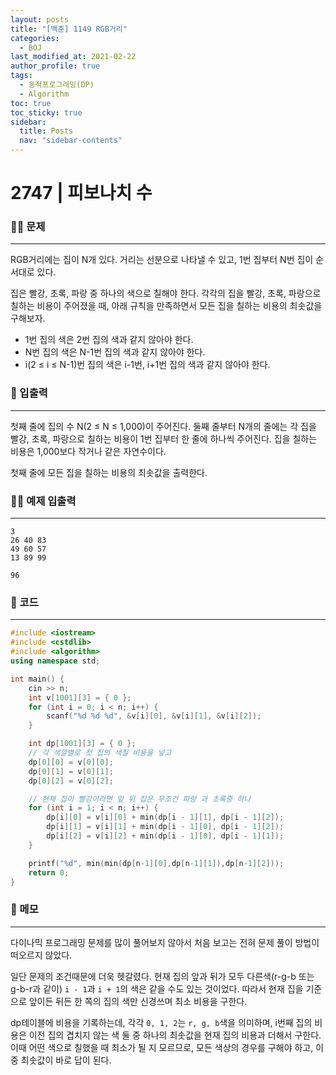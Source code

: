 ```yaml
---
layout: posts
title: "[백준] 1149 RGB거리"
categories:
  - BOJ
last_modified_at: 2021-02-22
author_profile: true
tags:
  - 동적프로그래밍(DP)
  - Algorithm
toc: true
toc_sticky: true
sidebar:
  title: Posts
  nav: "sidebar-contents"
---
```


# 2747 | 피보나치 수


### 🙋‍♀️ 문제

-----

RGB거리에는 집이 N개 있다. 거리는 선분으로 나타낼 수 있고, 1번 집부터 N번 집이 순서대로 있다.

집은 빨강, 초록, 파랑 중 하나의 색으로 칠해야 한다. 각각의 집을 빨강, 초록, 파랑으로 칠하는 비용이 주어졌을 때, 아래 규칙을 만족하면서 모든 집을 칠하는 비용의 최솟값을 구해보자.

- 1번 집의 색은 2번 집의 색과 같지 않아야 한다.
- N번 집의 색은 N-1번 집의 색과 같지 않아야 한다.
- i(2 ≤ i ≤ N-1)번 집의 색은 i-1번, i+1번 집의 색과 같지 않아야 한다.

### 🙌 입출력

-----

첫째 줄에 집의 수 N(2 ≤ N ≤ 1,000)이 주어진다. 둘째 줄부터 N개의 줄에는 각 집을 빨강, 초록, 파랑으로 칠하는 비용이 1번 집부터 한 줄에 하나씩 주어진다. 집을 칠하는 비용은 1,000보다 작거나 같은 자연수이다.

첫째 줄에 모든 집을 칠하는 비용의 최솟값을 출력한다.

### 🙋‍♂️ 예제 입출력

-----

```
3
26 40 83
49 60 57
13 89 99
```

```
96
```


### 🚀 코드

-----

```c++
#include <iostream>
#include <cstdlib>
#include <algorithm>
using namespace std;

int main() {
	cin >> n;
	int v[1001][3] = { 0 };
	for (int i = 0; i < n; i++) {
		scanf("%d %d %d", &v[i][0], &v[i][1], &v[i][2]);
	}

	int dp[1001][3] = { 0 };
	// 각 색깔별로 첫 집의 색칠 비용을 넣고
	dp[0][0] = v[0][0];
	dp[0][1] = v[0][1];
	dp[0][2] = v[0][2];

	// 현재 집이 빨강이라면 앞 뒤 집은 무조건 파랑 과 초록중 하나
	for (int i = 1; i < n; i++) {
		dp[i][0] = v[i][0] + min(dp[i - 1][1], dp[i - 1][2]);
		dp[i][1] = v[i][1] + min(dp[i - 1][0], dp[i - 1][2]);
		dp[i][2] = v[i][2] + min(dp[i - 1][0], dp[i - 1][1]);
	}

	printf("%d", min(min(dp[n-1][0],dp[n-1][1]),dp[n-1][2]));
	return 0;
}
```

### 🌠 메모

-----

다이나믹 프로그래밍 문제를 많이 풀어보지 않아서 처음 보고는 전혀 문제 풀이 방법이 떠오르지 않았다.

일단 문제의 조건때문에 더욱 헷갈렸다. 현재 집의 앞과 뒤가 모두 다른색(r-g-b 또는 g-b-r과 같이) ```i - 1```과 ```i + 1```의 색은 같을 수도 있는 것이었다. 따라서 현재 집을 기준으로 앞이든 뒤든 한 쪽의 집의 색만 신경쓰며 최소 비용을 구한다.

dp테이블에 비용을 기록하는데, 각각 ```0, 1, 2```는 ```r, g, b```색을 의미하며, i번째 집의 비용은 이전 집의 겹치지 않는 색 둘 중 하나의 최솟값을 현재 집의 비용과 더해서 구한다. 이때 어떤 색으로 칠했을 때 최소가 될 지 모르므로, 모든 색상의 경우를 구해야 하고, 이중 최솟값이 바로 답이 된다.
